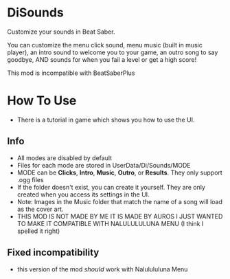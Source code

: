 # DiSounds
 Customize your sounds in Beat Saber.

 You can customize the menu click sound, menu music (built in music player), an intro sound to welcome you to your game, an outro song to say goodbye, AND sounds for when you fail a level or get a high score!


This mod is incompatible with BeatSaberPlus


# How To Use
- There is a tutorial in game which shows you how to use the UI.


## Info
- All modes are disabled by default
- Files for each mode are stored in UserData/Di/Sounds/MODE
- MODE can be **Clicks**, **Intro**, **Music**, **Outro**, or **Results**. They only support .ogg files
- If the folder doesn't exist, you can create it yourself. They are only created when you access its settings in the UI.
- Note: Images in the Music folder that match the name of a song will load as the cover art.
- THIS MOD IS NOT MADE BY ME IT IS MADE BY AUROS I JUST WANTED TO MAKE IT COMPATIBLE WITH NALULULULUNA MENU (I think I spelled it right)

## Fixed incompatibility
- this version of the mod 𝘴𝘩𝘰𝘶𝘭𝘥 work with Nalulululuna Menu
